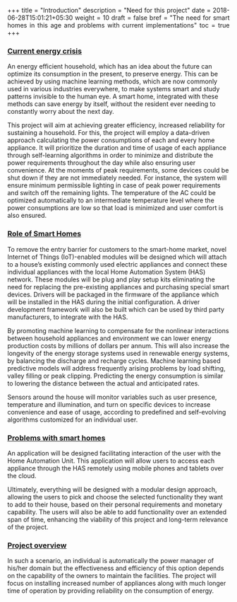 +++
title = "Introduction"
description = "Need for this project"
date = 2018-06-28T15:01:21+05:30
weight = 10
draft = false
bref = "The need for smart homes in this age and problems with current implementations"
toc = true
+++

<style>
    p:not(.content) {
        text-align: justify;
    }
</style>

<h3 class="section-head" id="current-energy-crisis"><a href="#current-energy-crisis">Current energy crisis</a></h3>

<p class="content">An energy efficient household, which has an idea about the future can optimize its consumption in the present, to preserve energy. This can be achieved by using machine learning methods, which are now commonly used in various industries everywhere, to make systems smart and study patterns invisible to the human eye. A smart home, integrated with these methods can save energy by itself, without the resident ever needing to constantly worry about the next day.</p>

<p class="content">This project will aim at achieving greater efficiency, increased reliability for sustaining a household. For this, the project will employ a data-driven approach calculating the power consumptions of each and every home appliance. It will prioritize the duration and time of usage of each appliance through self-learning algorithms in order to minimize and distribute the power requirements throughout the day while also ensuring user convenience. At the moments of peak requirements, some devices could be shut down if they are not immediately needed. For instance, the system will ensure minimum permissible lighting in case of peak power requirements and switch off the remaining lights. The temperature of the AC could be optimized automatically to an intermediate temperature level where the power consumptions are low so that load is minimized and user comfort is also ensured.</p>

<h3 class="section-head" id="role-of-smart-homes"><a href="#role-of-smart-homes">Role of Smart Homes</a></h3>

<p class="content">To remove the entry barrier for customers to the smart-home market, novel Internet of Things (IoT)-enabled modules will be designed which will attach to a house’s existing commonly used electric appliances and connect these individual appliances with the local Home Automation System (HAS) network. These modules will be plug and play setup kits eliminating the need for replacing the pre-existing appliances and purchasing special smart devices. Drivers will be packaged in the firmware of the appliance which will be installed in the HAS during the initial configuration. A driver development framework will also be built which can be used by third party manufacturers, to integrate with the HAS.</p>

<p class="content">By promoting machine learning to compensate for the nonlinear interactions between household appliances and environment we can lower energy production costs by millions of dollars per annum. This will also increase the longevity of the energy storage systems used in renewable energy systems, by balancing the discharge and recharge cycles. Machine learning based predictive models will address frequently arising problems by load shifting, valley filling or peak clipping. Predicting the energy consumption is similar to lowering the distance between the actual and anticipated rates.</p>

<p class="content">Sensors around the house will monitor variables such as user presence, temperature and illumination, and turn on specific devices to increase convenience and ease of usage, according to predefined and self-evolving algorithms customized for an individual user.</p>

<h3 class="section-head" id="problems-with-smart-homes"><a href="#problems-with-smart-homes">Problems with smart homes</a></h3>

<p class="content">An application will be designed facilitating interaction of the user with the Home Automation Unit. This application will allow users to access each appliance through the HAS remotely using mobile phones and tablets over the cloud.</p>

<p class="content">Ultimately, everything will be designed with a modular design approach, allowing the users to pick and choose the selected functionality they want to add to their house, based on their personal requirements and monetary capability. The users will also be able to add functionality over an extended span of time, enhancing the viability of this project and long-term relevance of the project.</p>

<h3 class="section-head" id="project-overview"><a href="#project-overview">Project overview</a></h3>

<p class="content">In such a scenario, an individual is automatically the power manager of his/her domain but the effectiveness and efficiency of this option depends on the capability of the owners to maintain the facilities. The project will focus on installing increased number of appliances along with much longer time of operation by providing reliability on the consumption of energy.</p>
